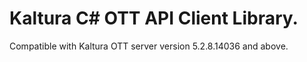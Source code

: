 # Kaltura C# OTT API Client Library.
Compatible with Kaltura OTT server version 5.2.8.14036 and above.

